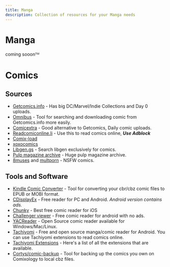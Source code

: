 ```yaml
---
title: Manga
description: Collection of resources for your Manga needs
---
```


# Manga
coming sooonᵀᴹ

# Comics

## Sources

* [Getcomics.info](https://getcomics.info/ ) - Has big DC/Marvel/Indie Collections and Day 0 uploads.
* [Omnibus](https://github.com/fireshaper/Omnibus) - Tool for searching and downloading comic from Getcomics.info more easily.
* [Comicextra](https://www.comicextra.com/) - Good alternative to Getcomics, Daily comic uploads. 
* [Readcomiconline.li](https://readcomiconline.li/) - Use this to read comics online, **_Use Adblock_**
* [Comix-load](https://comix-load.in/)
* [xoxocomics](https://xoxocomics.com/comic/batman-the-long-halloween-1998)
* [Libgen.gs](http://libgen.gs/comics/index.php) - Search libgen exclusively for comics. 
* [Pulp magazine archive](https://archive.org/details/pulpmagazinearchive) - Huge pulp magazine archive. 
* [8muses](https://8muses.xxx/) and [multporn](https://multporn.net/) - NSFW comics.

 

## Tools and Software

* [Kindle Comic Converter](https://kcc.iosphe.re/) - Tool for converting your cbr/cbz comic files to EPUB or MOBI format.  
* [CDisplayEx](https://www.cdisplayex.com/) - Free reader for PC and Android. _Android version contains ads._
* [Chunky](https://apps.apple.com/app/chunky-comic-reader/id663567628) - Best free comic reader for iOS
* [Challenger viewer](https://play.google.com/store/apps/details?id=org.kill.geek.bdviewer) - Free comic reader for android with no ads.
* [YACReader](https://www.yacreader.com/downloads) - Open Source comic reader available for Windows/Mac/Linux. 
* [Tachiyomi](https://tachiyomi.org/) - Free and open source manga/comic reader for Android. You can use Tachiyomi extensions to read comics online.
* [Tachiyomi Extensions](https://tachiyomi.org/extensions/) - Here's a list of all the extensions that are available. 
* [Cortys/comic-backup](https://github.com/Cortys/comic-backup) - Tool for backing up the comics you own on Comixology to local cbz files.
